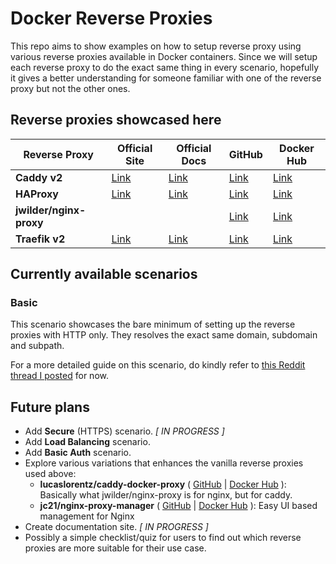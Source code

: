 # Docker Reverse Proxies

This repo aims to show examples on how to setup reverse proxy using various reverse proxies available in Docker containers. Since we will setup each reverse proxy to do the exact same thing in every scenario, hopefully it gives a better understanding for someone familiar with one of the reverse proxy but not the other ones.

## Reverse proxies showcased here

| Reverse Proxy           | Official Site        | Official Docs        | GitHub                             | Docker Hub                            |
| ----------------------- | -------------------- | -------------------- | ---------------------------------- | ------------------------------------- |
| **Caddy v2**            | [Link][caddy site]   | [Link][caddy docs]   | [Link][caddy github]               | [Link][caddy dockerhub]               |
| **HAProxy**             | [Link][haproxy site] | [Link][haproxy docs] | [Link][haproxy github]             | [Link][haproxy dockerhub]             |
| **jwilder/nginx-proxy** |                      |                      | [Link][jwilder/nginx-proxy github] | [Link][jwilder/nginx-proxy dockerhub] |
| **Traefik v2**          | [Link][traefik site] | [Link][traefik docs] | [Link][traefik github]             | [Link][traefik dockerhub]             |

<!-- Links used above to keep table clean -->
[caddy site]: https://caddyserver.com/v2
[caddy docs]: https://caddyserver.com/docs
[caddy github]: https://github.com/caddyserver/caddy
[caddy dockerhub]: https://hub.docker.com/_/caddy
[haproxy site]: https://www.haproxy.org
[haproxy docs]: http://cbonte.github.io/haproxy-dconv
[haproxy github]: https://github.com/haproxy/haproxy
[haproxy dockerhub]: https://hub.docker.com/r/lucaslorentz/caddy-docker-proxy
[jwilder/nginx-proxy github]: https://github.com/nginx-proxy/nginx-proxy
[jwilder/nginx-proxy dockerhub]: https://hub.docker.com/r/jwilder/nginx-proxy
[traefik site]: https://containo.us/traefik
[traefik docs]: https://docs.traefik.io
[traefik github]: https://github.com/containous/traefik
[traefik dockerhub]: https://hub.docker.com/_/traefik

## Currently available scenarios

### Basic
This scenario showcases the bare minimum of setting up the reverse proxies with HTTP only. They resolves the exact same domain, subdomain and subpath.

For a more detailed guide on this scenario, do kindly refer to [this Reddit thread I posted](https://redd.it/gkyvke) for now.

## Future plans

- Add **Secure** (HTTPS) scenario. _[ IN PROGRESS ]_
- Add **Load Balancing** scenario.
- Add **Basic Auth** scenario.
- Explore various variations that enhances the vanilla reverse proxies used above:
  - **lucaslorentz/caddy-docker-proxy** ( [GitHub](https://github.com/lucaslorentz/caddy-docker-proxy) | [Docker Hub](https://hub.docker.com/r/lucaslorentz/caddy-docker-proxy) ): Basically what jwilder/nginx-proxy is for nginx, but for caddy.
  - **jc21/nginx-proxy-manager** ( [GitHub](https://github.com/jc21/nginx-proxy-manager) | [Docker Hub](https://hub.docker.com/r/jc21/nginx-proxy-manager) ): Easy UI based management for Nginx
- Create documentation site. _[ IN PROGRESS ]_
- Possibly a simple checklist/quiz for users to find out which reverse proxies are more suitable for their use case.